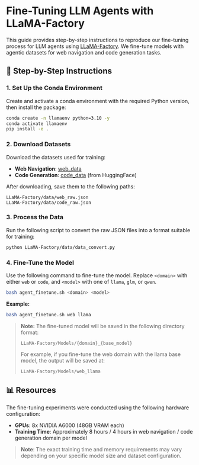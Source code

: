 # Fine-Tuning LLM Agents with LLaMA-Factory

This guide provides step-by-step instructions to reproduce our fine-tuning process for LLM agents using [LLaMA-Factory](https://github.com/your-org/LLaMA-Factory). We fine-tune models with agentic datasets for web navigation and code generation tasks.

## 🚀 Step-by-Step Instructions

### 1. Set Up the Conda Environment

Create and activate a conda environment with the required Python version, then install the package:

```bash
conda create -n llamaenv python=3.10 -y
conda activate llamaenv
pip install -e .
```

### 2. Download Datasets

Download the datasets used for training:

- **Web Navigation**: [web_data](https://github.com/THUDM/WebRL/blob/main/LLaMA-Factory/data/web_policy_sft.json)
- **Code Generation**: [code_data](https://huggingface.co/datasets/xingyaoww/code-act) (from HuggingFace)

After downloading, save them to the following paths:

```
LLaMA-Factory/data/web_raw.json
LLaMA-Factory/data/code_raw.json
```

### 3. Process the Data

Run the following script to convert the raw JSON files into a format suitable for training:

```bash
python LLaMA-Factory/data/data_convert.py
```

### 4. Fine-Tune the Model

Use the following command to fine-tune the model. Replace `<domain>` with either `web` or `code`, and `<model>` with one of `llama`, `glm`, or `qwen`.

```bash
bash agent_finetune.sh <domain> <model>
```

**Example:**

```bash
bash agent_finetune.sh web llama
```

> **Note:**
> The fine-tuned model will be saved in the following directory format:
> 
> ```
> LLaMA-Factory/Models/{domain}_{base_model}
> ```
> 
> For example, if you fine-tune the web domain with the llama base model, the output will be saved at:
> 
> ```
> LLaMA-Factory/Models/web_llama
> ```

## 📊 Resources

The fine-tuning experiments were conducted using the following hardware configuration:

- **GPUs**: 8x NVIDIA A6000 (48GB VRAM each)
- **Training Time**: Approximately 8 hours / 4 hours in web navigation / code generation domain per model

> **Note**: The exact training time and memory requirements may vary depending on your specific model size and dataset configuration.